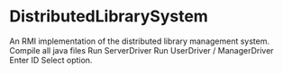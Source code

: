 # DistributedLibrarySystem
An RMI implementation of the distributed library management system.
Compile all java files
Run ServerDriver
Run UserDriver / ManagerDriver
Enter ID
Select option.
